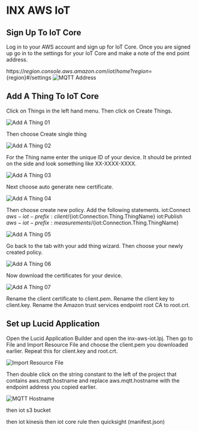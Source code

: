 # INX AWS IoT
## Sign Up To IoT Core
Log in to your AWS account and sign up for IoT Core. Once you are signed up go in to the settings for your IoT Core and make a note of the end point address.

https://${region}.console.aws.amazon.com/iot/home?region=${region}#/settings
![MQTT Address](screenshot01IoTCoreAddress.png)

## Add A Thing To IoT Core
Click on Things in the left hand menu. Then click on Create Things.


![Add A Thing 01](screenshot02IotCoreAddThing01.png)

Then choose Create single thing

![Add A Thing 02](screenshot03IotCoreAddThing02.png)

For the Thing name enter the unique ID of your device. It should be printed on the side and look something like XX-XXXX-XXXX.

![Add A Thing 03](screenshot04IotCoreAddThing03.png)

Next choose auto generate new certificate.

![Add A Thing 04](screenshot05IotCoreAddThing04.png)

Then choose create new policy. Add the following statements.
iot:Connect
${aws-iot-prefix}:client/${iot:Connection.Thing.ThingName}
iot:Publish
${aws-iot-prefix}:measurements/${iot:Connection.Thing.ThingName}

![Add A Thing 05](screenshot06IotCoreAddThing05.png)

Go back to the tab with your add thing wizard. Then choose your newly created policy.

![Add A Thing 06](screenshot07IotCoreAddThing06.png)

Now download the certificates for your device.

![Add A Thing 07](screenshot08IotCoreAddThing07.png)

Rename the client certificate to client.pem. Rename the client key to client.key. Rename the Amazon trust services endpoint root CA to root.crt.

## Set up Lucid Application
Open the Lucid Application Builder and open the inx-aws-iot.lpj. Then go to File and Import Resource File and choose the client.pem you downloaded earlier. Repeat this for client.key and root.crt.

![Import Resource File](screenshot09LABImportResourceFile.png)

Then double click on the string constant to the left of the project that contains aws.mqtt.hostname and replace aws.mqtt.hostname with the endpoint address you copied earlier.

![MQTT Hostname](screenshot10LABmqtthostname.png)

then iot s3 bucket

then iot kinesis
then iot core rule
then quicksight (manifest.json)